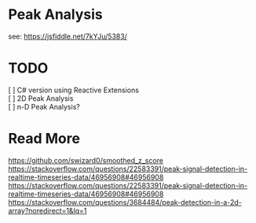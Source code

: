 # Peak Analysis

see: https://jsfiddle.net/7kYJu/5383/  

# TODO

[ ] C# version using Reactive Extensions  
[ ] 2D Peak Analysis  
[ ] n-D Peak Analysis?

# Read More

https://github.com/swizard0/smoothed_z_score  
https://stackoverflow.com/questions/22583391/peak-signal-detection-in-realtime-timeseries-data/46956908#46956908  
https://stackoverflow.com/questions/22583391/peak-signal-detection-in-realtime-timeseries-data/46956908#46956908  
https://stackoverflow.com/questions/3684484/peak-detection-in-a-2d-array?noredirect=1&lq=1
